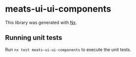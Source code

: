 # meats-ui-ui-components

This library was generated with [Nx](https://nx.dev).

## Running unit tests

Run `nx test meats-ui-ui-components` to execute the unit tests.
